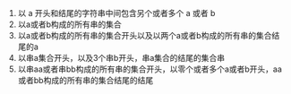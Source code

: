1. 以 a 开头和结尾的字符串中间包含另个或者多个 a 或者 b
2. 以a或者b构成的所有串的集合
3. 以a或者b构成的所有串的集合开头以及以两个a或者b构成的所有串的集合结尾的a
4. 以串a集合开头，以及3个串b开头，串a集合的结尾的集合串
5. 以串aa或者串bb构成的所有串的集合开头，以零个或者多个a或者b开头，aa或者bb构成的所有串的集合结尾的结尾
